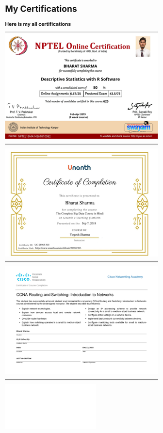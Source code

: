 # My Certifications
### Here is my all certifications

![R Certificate issues by Issued NPTEL](MyCertificationList/NPTEL%20R%20Certificate.jpg)
***
![Big Data Certificate by Unanth Issued Academy](MyCertificationList/Big%20Data%20Certificate.jpg)
***
![Networking Certificate Issued by Cisco](MyCertificationList/BharatSharma-NETWORKING%2BLAB-Certificate_page-0001.jpg)
***
![Deep Learning Certificate by Issued Udemy](MyCertificationList/Deep%20Learning%20by%20R.pdf)
